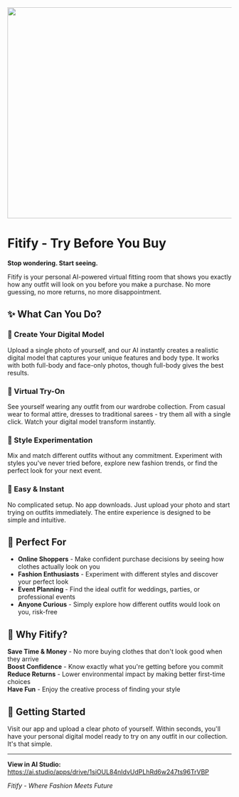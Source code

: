 <div align="center">
<img width="1200" height="475" alt="Fitify Banner" src="https://github.com/user-attachments/assets/0aa67016-6eaf-458a-adb2-6e31a0763ed6" />
</div>

# Fitify - Try Before You Buy

**Stop wondering. Start seeing.**

Fitify is your personal AI-powered virtual fitting room that shows you exactly how any outfit will look on you before you make a purchase. No more guessing, no more returns, no more disappointment.

## ✨ What Can You Do?

### 📸 Create Your Digital Model

Upload a single photo of yourself, and our AI instantly creates a realistic digital model that captures your unique features and body type. It works with both full-body and face-only photos, though full-body gives the best results.

### 👗 Virtual Try-On

See yourself wearing any outfit from our wardrobe collection. From casual wear to formal attire, dresses to traditional sarees - try them all with a single click. Watch your digital model transform instantly.

### 🎨 Style Experimentation

Mix and match different outfits without any commitment. Experiment with styles you've never tried before, explore new fashion trends, or find the perfect look for your next event.

### 📱 Easy & Instant

No complicated setup. No app downloads. Just upload your photo and start trying on outfits immediately. The entire experience is designed to be simple and intuitive.

## 🎯 Perfect For

- **Online Shoppers** - Make confident purchase decisions by seeing how clothes actually look on you
- **Fashion Enthusiasts** - Experiment with different styles and discover your perfect look
- **Event Planning** - Find the ideal outfit for weddings, parties, or professional events
- **Anyone Curious** - Simply explore how different outfits would look on you, risk-free

## 🌟 Why Fitify?

**Save Time & Money** - No more buying clothes that don't look good when they arrive  
**Boost Confidence** - Know exactly what you're getting before you commit  
**Reduce Returns** - Lower environmental impact by making better first-time choices  
**Have Fun** - Enjoy the creative process of finding your style

## 🚀 Getting Started

Visit our app and upload a clear photo of yourself. Within seconds, you'll have your personal digital model ready to try on any outfit in our collection. It's that simple.

---

**View in AI Studio:** https://ai.studio/apps/drive/1siOUL84nIdvUdPLhRd6w247ts96TrVBP

_Fitify - Where Fashion Meets Future_
